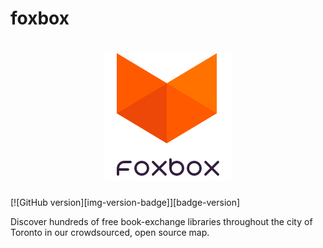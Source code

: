 # foxbox

<h1 align="center">
  <img src="https://github.com/hugolynch/foxbox/blob/master/www/app-icon.png" alt="vim-devicons">
</h1>

[![GitHub version][img-version-badge]][badge-version]


Discover hundreds of free book-exchange libraries throughout the city of Toronto in our crowdsourced, open source map.
